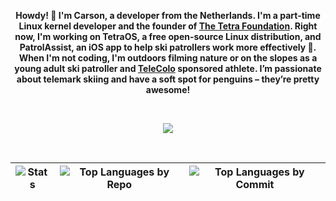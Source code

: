


<p align='center'><strong>Howdy! 👋 I'm Carson, a developer from the Netherlands. I'm a part-time Linux kernel developer and the founder of <a href='https://www.github.com/TetraOS'>The Tetra Foundation</a>. Right now, I'm working on TetraOS, a free open-source Linux distribution, and PatrolAssist, an iOS app to help ski patrollers work more effectively 🎿. When I'm not coding, I'm outdoors filming nature or on the slopes as a young adult ski patroller and <a href='https://www.telecolo.ski'>TeleColo</a> sponsored athlete. I’m passionate about telemark skiing and have a soft spot for penguins – they’re pretty awesome!</strong></p>

<br>

<p align="center">
  <a href="https://github.com/thinkright20">
    <img src="https://skillicons.dev/icons?i=cpp,python,html,css,js,figma,vim,neovim,vscode,github,git,linux">
  </a>
</p>

<br>

| ![Stats][stats] | ![Top Languages by Repo][repos-per-language] | ![Top Languages by Commit][most-commit-language] |
| --------------- | -------------------------------------------- | ------------------------------------------------ |

[stats]: https://github-profile-summary-cards.vercel.app/api/cards/stats?username=carsonschildt&theme=nord_dark
[repos-per-language]: https://github-profile-summary-cards.vercel.app/api/cards/repos-per-language?username=carsonschildt&theme=nord_dark
[most-commit-language]: https://github-profile-summary-cards.vercel.app/api/cards/most-commit-language?username=carsonschildt&theme=nord_dark
